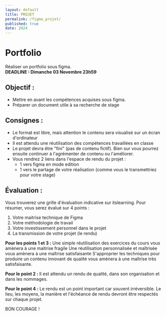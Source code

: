 ```yaml
---
layout: default
title: PROJET
permalink: /figma_projet/
published: true
date: 2024
---
```


# Portfolio
Réaliser un portfolio sous figma.<br>
**DEADLINE : Dimanche 03 Novembre 23h59**

## Objectif :
- Mettre en avant les compétences acquises sous figma.
- Préparer un document utile à sa recherche de stage

## Consignes :
- Le format est libre, mais attention le contenu sera visualisé sur un écran d'ordinateur
- Il est attendu une réutilisation des compétences travaillées en classe
- Le projet devra être "fini" (pas de contenu fictif). Bien sur vous pourrez ensuite continuer à l'agrémenter de contenu ou l'améliorer.
- Vous rendrez 2 liens dans l'espace de rendu du projet :
    - 1 vers figma en mode edition
    - 1 vers le partage de votre réalisation (comme vous le transmettriez pour votre stage)

## Évaluation :
Vous trouverez une grille d'évaluation indicative sur itslearning.
Pour résumer, vous serez évalué sur 4 points :
1) Votre maitrise technique de Figma
2) Votre méthodologie de travail
3) Votre investissement personnel dans le projet
4) La transmission de votre projet (le rendu)

**Pour les points 1 et 3 :**
Une simple réutilisation des exercices du cours vous amènera à une maitrise fragile
Une réutilisation personnalisée et maîtrisée vous amènera à une maîtrise satisfaisante
S'approprier les techniques pour produire un contenu innovant de qualité vous amènera à une maîtrise très satisfaisante.

**Pour le point 2 :**
Il est attendu un rendu de qualité, dans son organisation et dans les nommages.

**Pour le point 4 :**
Le rendu est un point important car souvent irréversible. Le lieu, les moyens, la manière et l'échéance de rendu devront être respectés sur chaque projet.

BON COURAGE !
